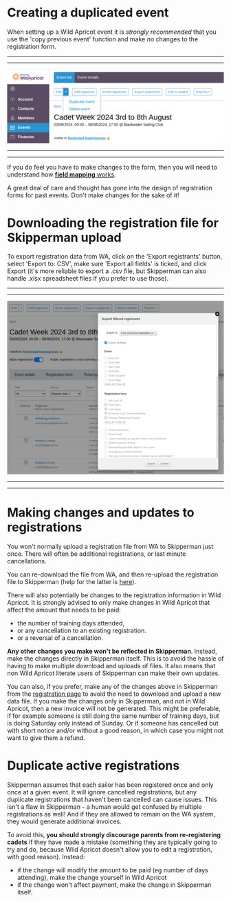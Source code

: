 
# Creating a duplicated event

When setting up a Wild Apricot event it is *strongly recommended* that you use the 'copy previous event' function and make *no* changes to the registration form.

***
***
![wa_duplicate_event.png](/static/wa_duplicate_event.png)
***
***

If you do feel you have to make changes to the form, then you will need to understand how [**field mapping** works](WA_field_mapping_help.md).

A great deal of care and thought has gone into the design of registration forms for past events. Don't make changes for the sake of it!


# Downloading the registration file for Skipperman upload

To export registration data from WA, click on the 'Export registrants' button, select 'Export to: CSV', make sure 'Export all fields' is ticked, and click Export (it's more reliable to export a .csv file, but Skipperman can also handle .xlsx spreadsheet files if you prefer to use those).

***
***
![WA_export_registrations.png](/static/WA_export_registrations.png)
***
***

# Making changes and updates to registrations

You won't normally upload a registration file from WA to Skipperman just once. There will often be additional registrations, or last minute cancellations.

You can re-download the file from WA, and then re-upload the registration file to Skipperman (help for the latter is [here](import_registration_data_help.md#updating-an-event)). 

There will also potentially be changes to the registration information in Wild Apricot. It is strongly advised to only make changes in Wild Apricot that affect the amount that needs to be paid:

- the number of training days attended, 
- or any cancellation to an existing registration.
- or a reversal of a cancellation.

**Any other changes you make won't be reflected in Skipperman**. Instead, make the changes directly in Skipperman itself. This is to avoid the hassle of having to make multiple download and uploads of files. It also means that non Wild Apricot literate users of Skipperman can make their own updates.

You can also, if you prefer, make any of the changes above in Skipperman from the [registration page](link_required.md) to avoid the need to download and upload a new data file. If you make the changes only in Skipperman, and not in Wild Apricot, then a new invoice will not be generated. This might be preferable, if for example someone is still doing the same number of training days, but is doing Saturday only instead of Sunday. Or if someone has cancelled but with short notice and/or without a good reason, in which case you might not want to give them a refund.

# Duplicate active registrations

Skipperman assumes that each sailor has been registered once and only once at a given event. It will ignore cancelled registrations, but any duplicate registrations that haven't been cancelled can cause issues. This isn't a flaw in Skipperman - a human would get confused by multiple registrations as well! And if they are allowed to remain on the WA system, they would generate additional invoices.

To avoid this, **you should strongly discourage parents from re-registering cadets** if they have made a mistake (something they are typically going to try and do, because Wild Apricot doesn't allow you to edit a registration, with good reason). Instead:

- if the change will modify the amount to be paid (eg number of days attending), make the change yourself in Wild Apricot
- if the change won't affect payment, make the change in Skipperman itself.
